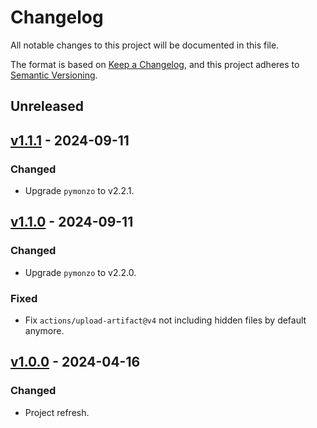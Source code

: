 # Changelog
All notable changes to this project will be documented in this file.

The format is based on [Keep a Changelog], and this project adheres to
[Semantic Versioning].

## Unreleased

## [v1.1.1](https://github.com/pawelad/monz/releases/tag/v1.1.1) - 2024-09-11
### Changed
- Upgrade `pymonzo` to v2.2.1.

## [v1.1.0](https://github.com/pawelad/monz/releases/tag/v1.1.0) - 2024-09-11
### Changed
- Upgrade `pymonzo` to v2.2.0.

### Fixed
- Fix `actions/upload-artifact@v4` not including hidden files by default anymore.

## [v1.0.0](https://github.com/pawelad/monz/releases/tag/v1.0.0) - 2024-04-16
### Changed
- Project refresh.


[keep a changelog]: https://keepachangelog.com/en/1.1.0/
[semantic versioning]: https://semver.org/spec/v2.0.0.html
